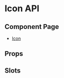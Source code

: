 # Icon API

## Component Page
- [Icon](../components/icons)

## Props
<Table name="icon" field="props" />

## Slots
<Table name="icon" field="slots" />
